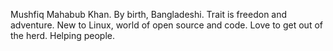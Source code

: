 Mushfiq Mahabub Khan. By birth, Bangladeshi. Trait is freedon and adventure.
New to Linux, world of open source and code.
Love to get out of the herd.
Helping people.
